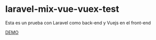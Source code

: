 # laravel-mix-vue-vuex-test
Esta es un prueba con Laravel como back-end y Vuejs en el front-end


[DEMO](https://loop-emiliogrv.herokuapp.com)